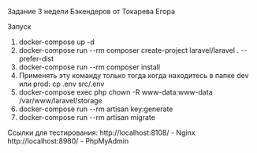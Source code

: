 Задание 3 недели Бэкендеров от Токарева Егора

Запуск
1) docker-compose up -d
2) docker-compose run --rm composer create-project laravel/laravel . --prefer-dist
3) docker-compose run --rm composer install
4) Применять эту команду только тогда когда находитесь в папке dev или prod: cp .env src/.env
5) docker-compose exec php chown -R www-data:www-data /var/www/laravel/storage
6) docker-compose run --rm artisan key:generate
7) docker-compose run --rm artisan migrate

Ссылки для тестирования:
http://localhost:8108/   - Nginx
http://localhost:8980/   - PhpMyAdmin
